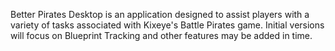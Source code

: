 Better Pirates Desktop is an application designed to assist players with a variety of tasks associated with Kixeye's Battle Pirates game. Initial versions will focus on Blueprint Tracking and other features may be added in time.